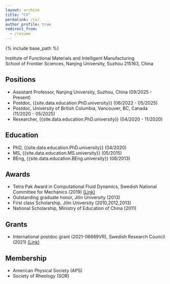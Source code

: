 ```yaml
---
layout: archive
title: "CV"
permalink: /cv/
author_profile: true
redirect_from:
  - /resume
---
```


{% include base_path %}

Institute of Functional Materials and Intelligent Manufacturing <br>
School of Frontier Sciences, Nanjing University, Suzhou 215163, China

## Positions

* Assistant Professor, Nanjing University, Suzhou, China (09/2025 - Present)
* Postdoc, {{site.data.education.PhD.university}} (06/2022 - 05/2025)
* Postdoc, University of British Columbia, Vancouver, BC, Canada (11/2020 - 05/2025)
* Researcher, {{site.data.education.PhD.university}} (04/2020 - 11/2020)

## Education

* PhD, {{site.data.education.PhD.university}} (04/2020)
* MS, {{site.data.education.MS.university}} (05/2015)
* BEng, {{site.data.education.BEng.university}} (06/2013)
 
## Awards

* Tetra Pak Award in Computational Fluid Dynamics, Swedish National Committee for Mechanics (2019) [(Link)](https://nkmek.wordpress.com/doktorandpriser/)
* Outstanding graduate honor, Jilin University (2013)
* First class Scholarship, Jilin University (2010,2012,2013)
* National Scholarship, Ministry of Education of China (2011)

## Grants

* International postdoc grant (2021-06669VR), Swedish Research Council (2021) [(Link)](https://www.vr.se/english/swecris.html#/project/2021-06669_VR)

## Membership

* American Physical Society (APS)
* Society of Rheology (SOR)
